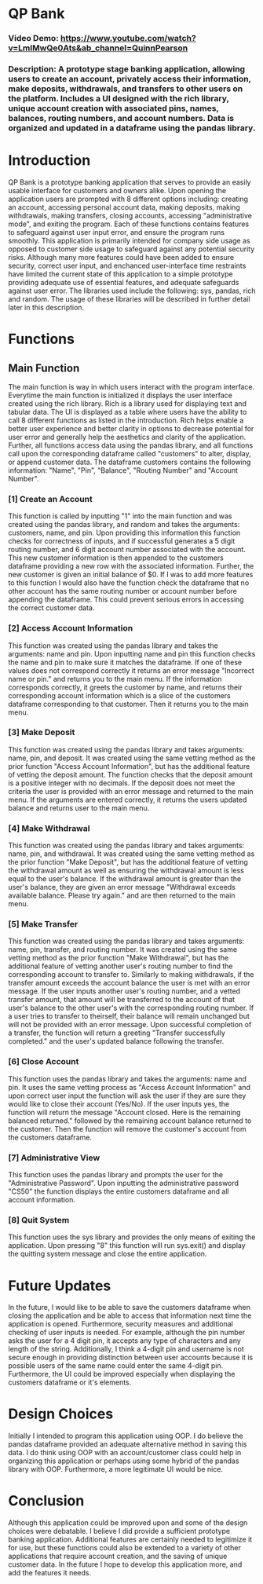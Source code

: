 # QP Bank
### Video Demo: https://www.youtube.com/watch?v=LmIMwQe0Ats&ab_channel=QuinnPearson
### Description: A prototype stage banking application, allowing users to create an account, privately access their information, make deposits, withdrawals, and transfers to other users on the platform. Includes a UI designed with the rich library, unique account creation with associated pins, names, balances, routing numbers, and account numbers. Data is organized and updated in a dataframe using the pandas library.

# Introduction

QP Bank is a prototype banking application that serves to provide an easily usable interface for customers and owners alike. Upon opening the application users are prompted with
8 different options including: creating an account, accessing personal account data, making deposits, making withdrawals, making transfers, closing accounts,
accessing "administrative mode", and exiting the program. Each of these functions contains features to safeguard against user input error, and ensure the program runs smoothly.
This application is primarily intended for company side usage as opposed to customer side usage to safeguard against any potential security risks. Although many more features could
have been added to ensure security, correct user input, and enchanced user-interface time restraints have limited the current state of this application to a simple prototype
providing adequate use of essential features, and adequate safeguards against user error. The libraries used include the following: sys, pandas, rich and random. The usage of these
libraries will be described in further detail later in this description.

# Functions

## Main Function
The main function is way in which users interact with the program interface. Everytime the main function is initialized it displays the user interface created using the rich library.
Rich is a library used for displaying text and tabular data. The UI is displayed as a table where users have the ability to call 8 different functions as listed in the introduction.
Rich helps enable a better user experience and better clarity in options to decrease potential for user error and generally help the aesthetics and clarity of the application. Further,
all functions access data using the pandas library, and all functions call upon the corresponding dataframe called "customers" to alter, display, or append customer data. The dataframe customers contains the following information: "Name", "Pin", "Balance", "Routing Number" and "Account Number".

### [1] Create an Account
This function is called by inputting "1" into the main function and was created using the pandas library, and random and takes the arguments: customers, name, and pin. Upon providing this information this function checks for correctness of inputs, and if successful generates a 5 digit routing number, and 6 digit account number associated with the account. This new customer information is then appended to the customers dataframe providing a new row with the associated information. Further, the new customer is given an initial balance of $0. If I was to add more features to this function I would also have the function check the dataframe that no other account has the same routing number or account number before appending the dataframe. This could prevent serious errors in accessing the correct customer data.

### [2] Access Account Information
This function was created using the pandas library and takes the arguments: name and pin. Upon inputting name and pin this function checks the name and pin to make sure it matches the dataframe. If one of these values does not correspond correctly it returns an error message "Incorrect name or pin." and returns you to the main menu. If the information corresponds correctly, it greets the customer by name, and returns their corresponding account information which is a slice of the customers dataframe corresponding to that customer. Then it returns you to the main menu.

### [3] Make Deposit
This function was created using the pandas library and takes arguments: name, pin, and deposit. It was created using the same vetting method as the prior function "Access Account Information", but has the additional feature of vetting the deposit amount. The function checks that the deposit amount is a positive integer with no decimals. If the deposit does not meet the criteria the user is provided with an error message and returned to the main menu. If the arguments are entered correctly, it returns the users updated balance and returns user to the main menu.

### [4] Make Withdrawal
This function was created using the pandas library and takes arguments: name, pin, and withdrawal. It was created using the same vetting method as the prior function "Make Deposit", but has the additional feature of vetting the withdrawal amount as well as ensuring the withdrawal amount is less equal to the user's balance. If the withdrawal amount is greater than the user's balance, they are given an error message "Withdrawal exceeds available balance. Please try again." and are then returned to the main menu.

### [5] Make Transfer
This function was created using the pandas library and takes arguments: name, pin, transfer, and routing number. It was created using the same vetting method as the prior function "Make Withdrawal", but has the additional feature of vetting another user's routing number to find the corresponding account to transfer to. Similarly to making withdrawals, if the transfer amount exceeds the account balance the user is met with an error message. If the user inputs another user's routing number, and a vetted transfer amount, that amount will be transferred to the account of that user's balance to the other user's with the corresponding routing number. If a user tries to transfer to theirself, their balance will remain unchanged but will not be provided with an error message. Upon successful completion of a transfer, the function will return a greeting "Transfer successfully completed." and the user's updated balance following the transfer.

### [6] Close Account
This function uses the pandas library and takes the arguments: name and pin. It uses the same vetting process as "Access Account Information" and upon correct user input the function will ask the user if they are sure they would like to close their account (Yes/No). If the user inputs yes, the function will return the message "Account closed. Here is the remaining balanced returned." followed by the remaining account balance returned to the customer. Then the function will remove the customer's account from the customers dataframe.

### [7] Administrative View
This function uses the pandas library and prompts the user for the "Administrative Password". Upon inputting the administrative password "CS50" the function displays the entire customers dataframe and all account information.

### [8] Quit System
This function uses the sys library and provides the only means of exiting the application. Upon pressing "8" this function will run sys.exit() and display the quitting system message and close the entire application.

# Future Updates
In the future, I would like to be able to save the customers dataframe when closing the application and be able to access that information next time the application is opened. Furthermore, security measures and additional checking of user inputs is needed. For example, although the pin number asks the user for a 4 digit pin, it accepts any type of characters and any length of the string. Additionally, I think a 4-digit pin and username is not secure enough in providing distinction between user accounts because it is possible users of the same name could enter the same 4-digit pin. Furthermore, the UI could be improved especially when displaying the customers dataframe or it's elements.

# Design Choices
Initially I intended to program this application using OOP. I do believe the pandas dataframe provided an adequate alternative method in saving this data. I do think using OOP with an account/customer class could help in organizing this application or perhaps using some hybrid of the pandas library with OOP. Furthermore, a more legitimate UI would be nice.

# Conclusion
Although this application could be improved upon and some of the design choices were debatable. I believe I did provide a sufficient prototype banking application. Additional features are certainly needed to legitimize it for use, but these functions could also be extended to a variety of other applications that require account creation, and the saving of unique customer data. In the future I hope to develop this application more, and add the features it needs.
